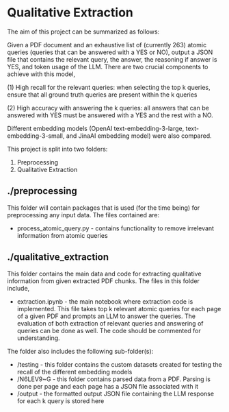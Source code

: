 # Qualitative Extraction

The aim of this project can be summarized as follows:

Given a PDF document and an exhaustive list of (currently 263) atomic queries (queries that can be answered with a YES 
or NO), output a JSON file that contains the relevant query, the answer, the reasoning if answer is YES, and token usage
of the LLM. There are two crucial components to achieve with this model, 

(1) High recall for the relevant queries: when selecting the top k queries, ensure that all ground truth queries are
present within the k queries

(2) High accuracy with answering the k queries: all answers that can be answered with YES must be answered with a YES
and the rest with a NO.

Different embedding models (OpenAI text-embedding-3-large, text-embedding-3-small, and JinaAI embedding model) were also
compared.

This project is split into two folders:

1. Preprocessing
2. Qualitative Extraction

## ./preprocessing
This folder will contain packages that is used (for the time being) for preprocessing any input data. The files contained are:

- process_atomic_query.py - contains functionality to remove irrelevant information from atomic queries

## ./qualitative_extraction
This folder contains the main data and code for extracting qualitative information from given extracted PDF chunks. The files in this folder include,

- extraction.ipynb - the main notebook where extraction code is implemented. This file takes top k relevant atomic queries for
each page of a given PDF and prompts an LLM to answer the queries. The evaluation of both extraction of relevant queries and
answering of queries can be done as well. The code should be commented for understanding.

The folder also includes the following sub-folder(s):

- /testing - this folder contains the custom datasets created for testing the recall of the different embedding models
- /N6LEV9~G - this folder contains parsed data from a PDF. Parsing is done per page and each page has a JSON file
associated with it
- /output - the formatted output JSON file containing the LLM response for each k query is stored here